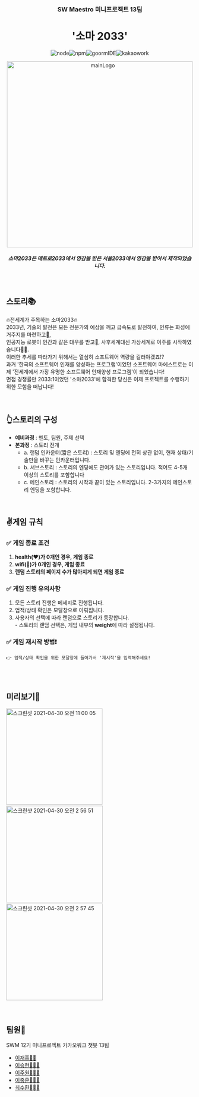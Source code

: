 <h3 align= "center"> SW Maestro 미니프로젝트 13팀 </h3>
<h1 align= "center"> '소마 2033' </h1>
<p align="center">
<img src="https://camo.githubusercontent.com/929eedf61647aab4e6d304fb3683005540051070d83d1aaae9b834beec7c21c0/68747470733a2f2f696d672e736869656c64732e696f2f62616467652f6e6f64652d7631302e31362e332d677265656e3f7374796c653d666c61742d737175617265" alt="node" data-canonical-src="https://img.shields.io/badge/node-v10.16.3-green?style=flat-square" style="max-width:100%;"><img src="https://camo.githubusercontent.com/6140a0d4140d4a66c920ba05527411b7f6400fa4bd94386287ff6340f2a3c3f3/68747470733a2f2f696d672e736869656c64732e696f2f62616467652f6e706d2d76362e31312e332d677265656e3f7374796c653d666c61742d737175617265" alt="npm" data-canonical-src="https://img.shields.io/badge/npm-v6.11.3-lightgray?style=flat-square" style="max-width:100%;"><img src="https://camo.githubusercontent.com/47c8d1848e1747b0c130948de14b851d0c420305e29e88add0975b267ddca0a9/68747470733a2f2f696d672e736869656c64732e696f2f62616467652f676f6f726d4944452d626c75653f7374796c653d666c61742d737175617265" alt="goormIDE" data-canonical-src="https://img.shields.io/badge/goormIDE-blue?style=flat-square" style="max-width:100%;"><img src="https://camo.githubusercontent.com/f88799ed072b7884e6196d4b53a70da16da2375b91818370932c4fd9f0a0c997/68747470733a2f2f696d672e736869656c64732e696f2f62616467652f6b616b616f576f726b2d79656c6c6f773f7374796c653d666c61742d737175617265" alt="kakaowork" data-canonical-src="https://img.shields.io/badge/kakaoWork-yellow?style=flat-square" style="max-width:100%;">
</p>

<p align="center"> 
<img width="500" alt="mainLogo" src="https://user-images.githubusercontent.com/48276633/116639955-aa30fd00-a9a4-11eb-8acf-b910fb19301b.jpeg">
<h5 align = "center">소마2033은 메트로2033에서 영감을 받은 서울2033에서 영감을 받아서 제작되었습니다.</h5>
</p><br>

## 스토리📚
🔥전세계가 주목하는 소마2033🔥<br>
2033년, 기술의 발전은 모든 전문가의 예상을 깨고 급속도로 발전하여, 인류는 화성에 거주지를 마련하고🌟, <br>
인공지능 로봇이 인간과 같은 대우를 받고🤖, 사후세계대신 가상세계로 이주를 시작하였습니다👨‍💻. <br>
이러한 추세를 따라가기 위해서는 열심히 소프트웨어 역량을 길러야겠죠!?<br>
과거 '한국의 소프트웨어 인재를 양성하는 프로그램'이었던 소프트웨어 마에스트로는 이제 '전세계에서 가장 유명한 소프트웨어 인재양성 프로그램'이 되었습니다!<br>
면접 경쟁률만 2033:1이었던 '소마2033'에 합격한 당신은 이제 프로젝트를 수행하기 위한 모험을 떠납니다!<br>
<br><br>

## 👆스토리의 구성
* **예비과정** : 멘토, 팀원, 주제 선택 <br>
* **본과정** : 스토리 전개 <br>
  * a. 랜덤 인카운터(짧은 스토리) : 스토리 및 엔딩에 전혀 상관 없이, 현재 상태/기술만을 바꾸는 인카운터입니다. <br>
  * b. 서브스토리 : 스토리의 엔딩에도 관여가 있는 스토리입니다. 적어도 4-5개 이상의 스토리를 포함합니다 <br>
  * c. 메인스토리 : 스토리의 시작과 끝이 있는 스토리입니다. 2-3가지의 메인스토리 엔딩을 포함합니다. <br>
<br>

## ✌️게임 규칙
### ✅ 게임 종료 조건
1. **health(❤️)가 0개인 경우, 게임 종료**
2. **wifi(📡)가 0개인 경우, 게임 종료**
3. **랜덤 스토리의 페이지 수가 많아지게 되면 게임 종료**
### ✅ 게임 진행 유의사항
1. 모든 스토리 진행은 메세지로 진행됩니다. 
2. 업적/상태 확인은 모달창으로 이뤄집니다.
3. 사용자의 선택에 따라 랜덤으로 스토리가 등장합니다.
  <br>- 스토리의 랜덤 선택은, 게임 내부의 **weight**에 따라 설정됩니다.

### ✅ **게임 재시작 방법**❗️
```
👉 업적/상태 확인을 위한 모달창에 들어가서 '재시작'을 입력해주세요!
```
<br><br>

## 미리보기👀
<img width="259" alt="스크린샷 2021-04-30 오전 11 00 05" src="https://user-images.githubusercontent.com/48276633/116639324-393d1580-a9a3-11eb-802d-5b048f6473e7.png">&nbsp;<img width="260" alt="스크린샷 2021-04-30 오전 2 56 51" src="https://user-images.githubusercontent.com/48276633/116596726-b777c880-a95f-11eb-87e2-be69ab6f5f04.png">&nbsp;<img width="260" alt="스크린샷 2021-04-30 오전 2 57 45" src="https://user-images.githubusercontent.com/48276633/116596833-d8d8b480-a95f-11eb-88e6-3cc2803265e7.png">
<br><br><br>


## 팀원🤜 
SWM 12기 미니프로젝트 카카오워크 챗봇 13팀 
- <a href="https://github.com/dymicboy">이재홍🤴🏻</a>
- <a href="https://github.com/shlee4290">이승현🧑🏻‍💻</a>
- <a href="https://github.com/wndnjs9878">이주원👩🏻‍💻</a>
- <a href="https://github.com/DoubleHoon">이중훈🧑🏻‍💻</a>
- <a href="https://github.com/MilkClouds">최수환🧑🏻‍💻</a>
